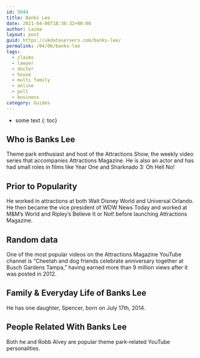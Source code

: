 ```yaml
---
id: 5044
title: Banks Lee
date: 2021-04-06T18:36:32+00:00
author: Laima
layout: post
guid: https://ukdataservers.com/banks-lee/
permalink: /04/06/banks-lee
tags:
  - claims
  - lawyer
  - doctor
  - house
  - multi family
  - online
  - poll
  - business
category: Guides
---
```


* some text
{: toc}


## Who is Banks Lee
                  
                  
                  
Theme park enthusiast and host of the Attractions Show, the weekly video series that accompanies Attractions Magazine. He is also an actor and has had small roles in films like Year One and Sharknado 3: Oh Hell No! 
                  
              
            
              
            
                
                
                
## Prior to Popularity
                  
                  
                  
He worked in attractions at both Walt Disney World and Universal Orlando. He then became the vice president of WDW News Today and worked at M&M&#8217;s World and Ripley&#8217;s Believe It or Not! before launching Attractions Magazine. 
                  
              
            
              
            
                
                
                
## Random data
                  
                  
                  
One of the most popular videos on the Attractions Magazine YouTube channel is &#8220;Cheetah and dog friends celebrate anniversary together at Busch Gardens Tampa,&#8221; having earned more than 9 million views after it was posted in 2012.
                  
              
            
              
            
                
                
                
## Family & Everyday Life of Banks Lee
                  
                  
                  
He has one daughter, Spencer, born on July 17th, 2014.
                  
              
            
              
            
                
                
                
## People Related With Banks Lee
                  
                  
                  
Both he and Robb Alvey are popular theme park-related YouTube personalities.
                  
              
            
              
            
                
              
            
              
              
            
            
              
            
          
          
          